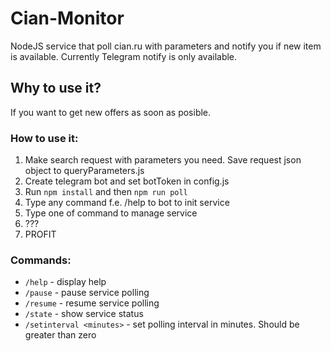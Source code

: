 # Cian-Monitor
NodeJS service that poll cian.ru with parameters and notify you if new item is available. Currently Telegram notify is only available.

## Why to use it?
If you want to get new offers as soon as posible. 

### How to use it:
1. Make search request with parameters you need. Save request json object to queryParameters.js
2. Create telegram bot and set botToken in config.js
3. Run `npm install` and then `npm run poll`
4. Type any command f.e. /help to bot to init service
5. Type one of command to manage service
6. ???
7. PROFIT

### Commands:
- `/help` - display help
- `/pause` - pause service polling
- `/resume` - resume service polling
- `/state` - show service status
- `/setinterval <minutes>` - set polling interval in minutes. Should be greater than zero
